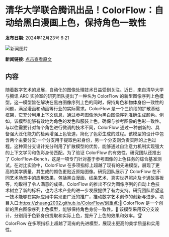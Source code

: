 # 清华大学联合腾讯出品！ColorFlow：自动给黑白漫画上色，保持角色一致性

**发布日期**: 2024年12月23号 6:21

![新闻图片](https://upload.chinaz.com/2024/1223/6387056043433682341373210.png)

**新闻链接**: [点击查看原文](https://www.aibase.com/zh/news/14184)

## 内容

随着数字艺术的发展，自动化的图像处理技术日益受到关注。近日，来自清华大学与腾讯 ARC 实验室的研究团队提出了一种名为 ColorFlow 的新型图像序列上色模型。这一模型旨在解决在黑白图像序列上色的同时，保持角色和物体身份一致性的问题，满足漫画和动画等行业的实际需求。ColorFlow 是一个三阶段的扩散基础框架，它充分利用上下文信息，通过参考图像池为黑白图像序列准确生成颜色。例如，该模型能够有效地为角色的发色和服装上色，确保与参考图像的色彩一致性。与以往需要针对每个角色进行微调的技术不同，ColorFlow 通过一种创新的、具备强大泛化能力的检索增强上色管道，简化了色彩生成的过程。该模型的设计中包含两个主要分支:一个分支用于提取色彩身份，另一个分支则负责实际的上色过程。这种双分支设计充分利用了扩散模型的优势，能够通过自注意力机制实现强大的上下文学习和色彩身份匹配。为了验证 ColorFlow 的有效性，研究团队还推出了 ColorFlow-Bench，这是一项专门针对基于参考图像的上色任务的综合基准测试。在对比实验中，ColorFlow 在多项指标上超越了现有的先进模型，展现了更高的美学质量，其生成的颜色更贴近原始图像。研究团队展示了 ColorFlow 在不同艺术场景中的应用效果，包括黑白漫画、线条艺术、真实世界照片及卡通故事板等，均取得了令人满意的成果。ColorFlow 的推出不仅为图像序列的自动上色技术树立了新的标杆，也为艺术产业的进一步发展提供了有力支持。研究团队希望这一技术能够在实际应用中实现更广泛的推广，推动数字艺术创作的创新与进步。项目入口:https://zhuang2002.github.io/ColorFlow/划重点:🌟 ColorFlow 是一个创新的黑白图像序列上色模型，能够保持角色身份一致性。🎨 该模型采用双分支设计，分别用于色彩身份提取和实际上色，提升了上色的效果和效率。🏆 ColorFlow 在多项指标上超越了现有的先进模型，展现出更高的美学质量和实用性。
